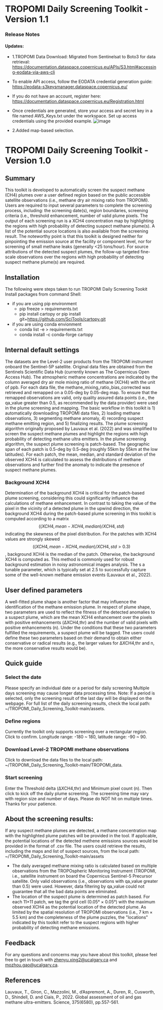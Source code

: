 # TROPOMI Daily Screening Toolkit - Version 1.1 
### Release Notes
#### Updates:

- 1.TROPOMI Data Download: Migrated from Sentinelsat to Boto3 for data retrieval: https://documentation.dataspace.copernicus.eu/APIs/S3.html#accessing-eodata-via-aws-cli
-   To enable API access, follow the EODATA credential generation guide: https://eodata-s3keysmanager.dataspace.copernicus.eu/
-   If you do not have an account, register here: https://documentation.dataspace.copernicus.eu/Registration.html
-   Once credentials are generated, store your access and secret key in a file named AWS_Keys.txt under the workspace. Set up access credentials using the provided example.
![image](https://github.com/user-attachments/assets/fa541963-3e3e-4271-bad1-c390e040d830)

- 2.Added map-based selection.

# TROPOMI Daily Screening Toolkit - Version 1.0 
## Summary
This toolkit is developed to automatically screen the suspect methane (CH4) plumes over a user defined region based on the public accessible satellite observations (i.e., methane dry air mixing ratio from TROPOMI). Users are required to input several parameters to complete the screening process, including: the screening date(s), region boundaries, screening criteria (i.e., threshold enhancement, number of valid plume pixels. The output of each screening run is a XCH4 concentration map by highlighting the regions with high probability of detecting suspect methane plume(s). A list of the potential source locations is also available from the screening result. The noteworthy point is that this toolkit is designed neither for pinpointing the emission source at the facility or component level, nor for screening of small methane leaks (generally <25 tons/hour). For source attributions of the detected suspect plumes, the follow-up targeted fine-scale observations over the regions with high probability of detecting suspect methane plume(s) are required.

## Installation 
The following were steps taken to run TROPOMI Daily Screening Tookit
Install packages from command Shell: 
- if you are using pip environment 
  -   pip freeze > requirements.txt
  -   pip install cartopy or pip install git+https://github.com/SciTools/cartopy.git
- if you are using conda envionment 
  -   conda list -e > requirements.txt   
  -   conda install -c conda-forge cartopy
  
  
## Internal default settings
The datasets are the Level-2 user products from the TROPOMI instrument onboard the Sentinel-5P satellite. Original data files are obtained from the Sentinels Scientific Data Hub (currently known as The Copernicus Open Access Hub). The atmospheric methane concentrations are indicated by the column averaged dry air mole mixing ratio of methane (XCH4) with the unit of ppb. For each data file, the methane_mixing_ratio_bias_corrected was retrieved and remapped on a 0.05-deg by 0.05-deg map. To ensure that the remapped observations are valid, only quality assured data points (i.e., the qa_value greater than 0.5, as recommended by the data provider) were used in the plume screening and mapping. The basic workflow in this toolkit is 1) automatically downloading TROPOMI data files, 2) loading methane observations, 3) segmenting methane anomaly, 4) recording suspect methane emitting region, and 5) finalizing results.
The plume screening algorithm originally proposed by Lauvaux et al. (2022) and was simplified to screen the suspect methane plumes and highlight the regions with high probability of detecting methane ultra emitters. In the plume screening algorithm, the suspect plume screening is patch-based. The geographic span of each patch is 0.5-deg by 0.5-deg (roughly 55km by 55km at the low latitudes). For each patch, the mean, median, and standard deviation of the observed XCH4 is calculated to assess the distributions of methane observations and further find the anomaly to indicate the presence of suspect methane plumes. 

### Background XCH4 
Determination of the background XCH4 is critical for the patch-based plume screening, considering this could significantly influence the calculations of methane enhancement. In contrast to taking the value of the pixel in the vicinity of a detected plume in the upwind direction, the background XCH4 during the patch-based plume screening in this toolkit is computed according to a matrix $$((XCH4,mean- XCH4,median)/ XCH4,std)$$ indicating the skewness of the pixel distribution. For the patches with XCH4 values are strongly skewed $$((XCH4,mean- XCH4,median)/ XCH4,std > 0.3)$$, background XCH4 is the median of the patch. Otherwise, the background XCH4 is computed as. This method is commonly used for robust background estimation in noisy astronomical images analysis. The  s a tunable parameter, which is typically set at 2.5 to successfully capture some of the well-known methane emission events (Lauvaux et al., 2022).

## User defined parameters 
A well-fitted plume shape is another factor that may influence the identification of the methane emission plume. In respect of plume shape, two parameters are used to reflect the fitness of the detected anomalies to a suspect plume, which are the mean XCH4 enhancement over the pixels with positive enhancements (ΔXCH4,thr) and the number of valid pixels with positive enhancements (n). Under the conditions that these two parameters fulfilled the requirements, a suspect plume will be tagged. The users could define these two parameters based on their demand to obtain either conservative or radical results (e.g., the larger values for ΔXCH4,thr and n, the more conservative results would be). 

## Quick guide
### Select the date
Please specify an individual date or a period for daily screening Multiple days screening may cause longer data processing time. 
Note: If a period is selected, only the screening result of the last day will be displayed on the webpage. For full list of the daily screening results, check the local path: ~/TROPOMI_Daily_Screening_Toolkit-main/assets.
### Define regions
Currently the toolkit only supports screening over a rectangular region. Click <Define polygon> to confirm.
Longitude range: -180 ~ 180, latitude range: -90 ~ 90.
### Download Level-2 TROPOMI methane observations
Click <Download> to download the data files to the local path: ~/TROPOMI_Daily_Screening_Toolkit-main/TROPOMI_data.
### Start screening
Enter the Threshold delta (ΔXCH4,thr) and Minimum pixel count (n). Then click <Start screening> to kick off the daily plume screening. The screening time may vary with region size and number of days. Please do NOT hit on <Start screening> multiple times. Thanks for your patience.

## About the screening results:
If any suspect methane plumes are detected, a methane concentration map with the highlighted plume patches will be provided in the tool. If applicable, the potential locations of the detected methene emissions sources would be provided in the format of .csv file. The users could retrieve the results, including the maps and list of suspect sources, from the local path: ~/TROPOMI_Daily_Screening_Toolkit-main/assets
- The daily averaged methane mixing ratio is calculated based on multiple observations from the TROPOspheric Monitoring Instrument (TROPOMI, i.e., satellite instrument on board the Copernicus Sentinel-5 Precursor satellite. Only valid observations (i.e., observations with qa_value greater than 0.5) were used. However, data filtering by qa_value could not guarantee that all the bad data points are eliminated.
- The location of the suspect plume is determined as patch based. For each 11×11 patch, we tag the grid cell (0.05° × 0.05°) with the maximum observed XCH4 as the potential location of the detected plume. As limited by the spatial resolution of TROPOMI observations (i.e., 7 km × 5.5 km) and the completeness of the plume puzzles, the "locations" indicated by this toolkit refer to the suspect regions with higher probability of detecting methane emissions.

## Feedback
For any questions and concerns may you have about this toolkit, please feel free to get in touch with zhenyu.xing2@ucalgary.ca and mozhou.gao@ucalgary.ca.

## References
Lauvaux, T., Giron, C., Mazzolini, M., d’Aspremont, A., Duren, R., Cusworth, D., Shindell, D. and Ciais, P., 2022. Global assessment of oil and gas methane ultra-emitters. Science, 375(6580), pp.557-561.


